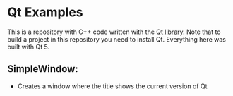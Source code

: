 Qt Examples
===========

This is a repository with C++ code written with the [Qt library](https://www.qt.io/).
Note that to build a project in this repository you need to install Qt. Everything here was built with Qt 5.

SimpleWindow:
------------
- Creates a window where the title shows the current version of Qt
